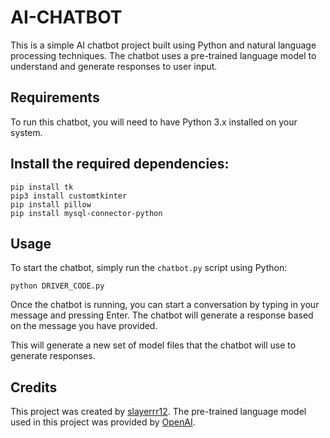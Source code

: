 # AI-CHATBOT

This is a simple AI chatbot project built using Python and natural language processing techniques. The chatbot uses a pre-trained language model to understand and generate responses to user input.

## Requirements

To run this chatbot, you will need to have Python 3.x installed on your system. 



## Install the required dependencies:

```
pip install tk
pip3 install customtkinter
pip install pillow
pip install mysql-connector-python
```


## Usage

To start the chatbot, simply run the `chatbot.py` script using Python:

```
python DRIVER_CODE.py
```

Once the chatbot is running, you can start a conversation by typing in your message and pressing Enter. The chatbot will generate a response based on the message you have provided.


This will generate a new set of model files that the chatbot will use to generate responses.

## Credits

This project was created by [slayerrr12](https://github.com/slayerrr12). The pre-trained language model used in this project was provided by [OpenAI](https://openai.com/).
